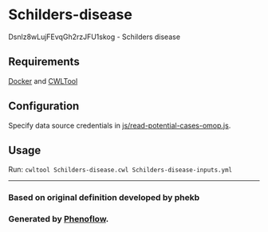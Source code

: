 # Schilders-disease

Dsnlz8wLujFEvqGh2rzJFU1skog - Schilders disease

## Requirements

[Docker](https://docs.docker.com/install/) and [CWLTool](https://github.com/common-workflow-language/cwltool#install)

## Configuration

Specify data source credentials in [js/read-potential-cases-omop.js](js/read-potential-cases-omop.js).

## Usage

Run: `cwltool Schilders-disease.cwl Schilders-disease-inputs.yml`

***

### Based on original definition developed by phekb
### Generated by [Phenoflow](https://kclhi.org/phenoflow).
